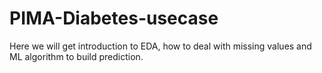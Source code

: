 # PIMA-Diabetes-usecase
Here we will get introduction to EDA, how to deal with missing values and ML algorithm to build prediction. 

